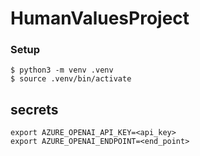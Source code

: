 HumanValuesProject
===================

### Setup 

```
$ python3 -m venv .venv
$ source .venv/bin/activate 
``` 

## secrets 

```
export AZURE_OPENAI_API_KEY=<api_key>
export AZURE_OPENAI_ENDPOINT=<end_point>
```
